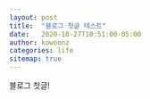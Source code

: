 ```yaml
---
layout: post
title:  "블로그 첫글 테스트"
date:   2020-10-27T10:51:00-05:00
author: kowoonz
categories: life
sitemap: true
---
```


블로그 첫글!
